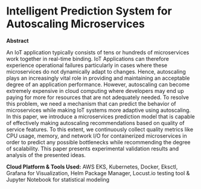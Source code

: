 # Intelligent Prediction System for Autoscaling Microservices

**Abstract**

An IoT application typically consists of tens or hundreds of microservices work together in real-time binding. IoT Applications can therefore experience operational failures particularly in cases where these microservices do not dynamically adapt to changes. Hence, autoscaling plays an increasingly vital role in providing and maintaining an acceptable degree of an application performance. However, autoscaling can become extremely expensive in cloud computing where developers may end up paying for more for resources that are not adequately needed. To resolve this problem, we need a mechanism that can predict the behavior of microservices while making IoT systems more adaptive using autoscaling. In this paper, we introduce a microservices prediction model that is capable of effectively making autoscaling recommendations based on quality of service features. To this extent, we continuously collect quality metrics like CPU usage, memory, and network I/O for containerized microservices in order to predict any possible bottlenecks while recommending the degree of scalability. This paper presents experimental validation results and analysis of the presented ideas.

**Cloud Platform & Tools Used:**
AWS EKS, Kubernetes, Docker, Eksctl, Grafana for Visualization, Helm Package Manager, Locust.io testing tool & Jupyter Notebook for statistical modeling
